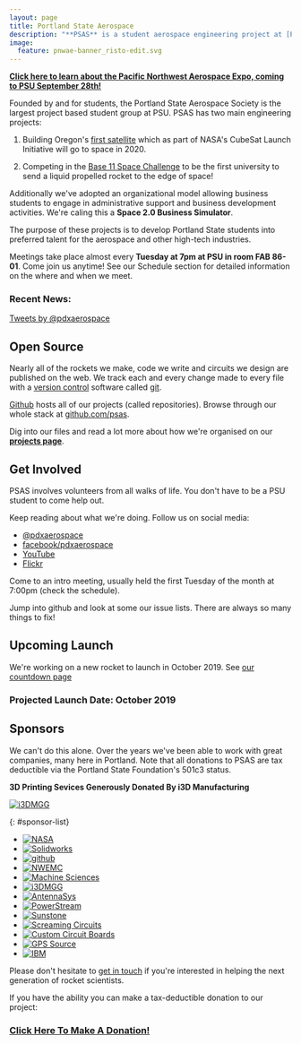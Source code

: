 ```yaml
---
layout: page
title: Portland State Aerospace
description: "**PSAS** is a student aerospace engineering project at [Portland State University](http://www.pdx.edu/). We're building ultra-low-cost, open source rockets that feature some of the most sophisticated amateur rocket avionics systems in the world."
image:
  feature: pnwae-banner_risto-edit.svg
---
```

[**Click here to learn about the Pacific Northwest Aerospace Expo, coming to PSU September 28th!**](http://psas.pdx.edu/pnwae/)

Founded by and for students, the Portland State Aerospace Society is the largest project based student group at PSU. PSAS has two main engineering projects:

1. Building Oregon's [first satellite](http://oresat.org/) which as part of NASA's CubeSat Launch Initiative will go to space in 2020.

2. Competing in the [Base 11 Space Challenge](https://www.herox.com/spacechallenge/timeline/) to be the first university to send a liquid propelled rocket to the edge of space!

Additionally we've adopted an organizational model allowing business students to engage in administrative support and business development activities. We're caling this a **Space 2.0 Business Simulator**.

The purpose of these projects is to develop Portland State students into preferred talent for the aerospace and other high-tech industries.

Meetings take place almost every **Tuesday at 7pm at PSU in room FAB 86-01**. Come join us anytime!
See our Schedule section for detailed information on the where and when we meet.

### Recent News:

<a class="twitter-timeline" href="https://twitter.com/pdxaerospace"
    data-widget-id="614519093572407296"
    data-tweet-limit="5"
    width="520">Tweets by @pdxaerospace</a>
<script>!function(d,s,id){var js,fjs=d.getElementsByTagName(s)[0],p=/^http:/.test(d.location)?'http':'https';if(!d.getElementById(id)){js=d.createElement(s);js.id=id;js.src=p+"://platform.twitter.com/widgets.js";fjs.parentNode.insertBefore(js,fjs);}}(document,"script","twitter-wjs");</script>


## Open Source

Nearly all of the rockets we make, code we write and circuits we design are
published on the web. We track each and every change made to every file with
a [version control](https://git-scm.com/book/en/v2/Getting-Started-About-Version-Control) software called [git](https://git-scm.com/).

[Github](https://github.com/) hosts all of our projects (called repositories). Browse through our whole stack at [github.com/psas](https://github.com/psas).

Dig into our files and read a lot more about how we're organised on our
**[projects page](/projects/)**.


## Get Involved

PSAS involves volunteers from all walks of life. You don't have to be a PSU
student to come help out.

Keep reading about what we're doing. Follow us on social media:

 - [@pdxaerospace](https://twitter.com/pdxaerospace)
 - [facebook/pdxaerospace](https://facebook.com/pdxaerospace)
 - [YouTube](https://www.youtube.com/user/PSASRockets)
 - [Flickr](https://www.flickr.com/photos/pdxaerospace/)

Come to an intro meeting, usually held the first Tuesday of the month at 7:00pm
(check the schedule).

Jump into github and look at some our issue lists. There are always so many
things to fix!



## Upcoming Launch

We're working on a new rocket to launch in October 2019. See
[our countdown page](https://psas.github.io/countdown/)

### Projected Launch Date: October 2019


## Sponsors

We can't do this alone. Over the years we've been able to work with great
companies, many here in Portland. Note that all donations to PSAS are tax
deductible via the Portland State Foundation's 501c3 status.

**3D Printing Sevices Generously Donated By i3D Manufacturing**

[![i3DMGG](/images/logos/i3D_large.png)](http://www.i3dmfg.com/)

{: #sponsor-list}
 - [![NASA](/images/logos/nasa.png)](http://spacegrant.oregonstate.edu/)
 - [![Solidworks](/images/logos/solidworks.png)](http://solidworks.com)
 - [![github](/images/logos/github.png)](https://github.com)
 - [![NWEMC](/images/logos/nwemc.png)](http://www.nwemc.com/)
 - [![Machine Sciences](/images/logos/machine_sci.png)](http://machinesciences.com/)
 - [![i3DMGG](/images/logos/i3D.png)](http://www.i3dmfg.com/)
 - [![AntennaSys](/images/logos/antennasys.png)](http://www.antennasys.com/)
 - [![PowerStream](/images/logos/powerstream.png)](http://www.powerstream.com/)
 - [![Sunstone](/images/logos/sunstone.png)](http://www.sunstone.com/)
 - [![Screaming Circuits](/images/logos/screamingc.png)](http://www.screamingcircuits.com/)
 - [![Custom Circuit Boards](/images/logos/customb.png)](http://www.customcircuitboards.com/)
 - [![GPS Source](/images/logos/gpssource.png)](http://gpssource.com/)
 - [![IBM](/images/logos/ibm.png)](http://www.ibm.com/)


Please don't hesitate to [get in touch](/mailto:psas-info@psas.pdx.edu/) if you're interested in helping
the next generation of rocket scientists.

If you have the ability you can make a tax-deductible donation to our project:

### [Click Here To Make A Donation!](https://giving.psuf.org/aerospace)
